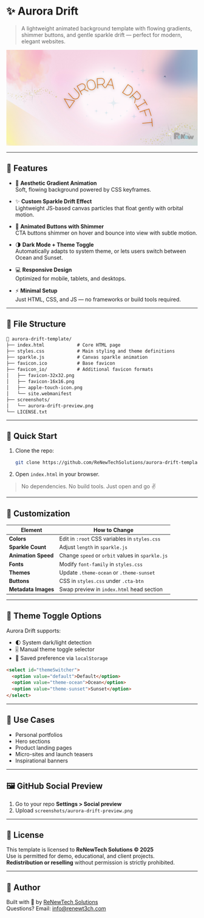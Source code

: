 # ✨ Aurora Drift

> A lightweight animated background template with flowing gradients, shimmer buttons, and gentle sparkle drift — perfect for modern, elegant websites.

![Aurora Drift Preview](screenshots/aurora-drift-preview.png)

---

## 🌟 Features

- 🎨 **Aesthetic Gradient Animation**  
  Soft, flowing background powered by CSS keyframes.

- ✨ **Custom Sparkle Drift Effect**  
  Lightweight JS-based canvas particles that float gently with orbital motion.

- 🎯 **Animated Buttons with Shimmer**  
  CTA buttons shimmer on hover and bounce into view with subtle motion.

- 🌗 **Dark Mode + Theme Toggle**  
  Automatically adapts to system theme, or lets users switch between Ocean and Sunset.

- 💻 **Responsive Design**  
  Optimized for mobile, tablets, and desktops.

- ⚡ **Minimal Setup**  
  Just HTML, CSS, and JS — no frameworks or build tools required.

---

## 🧩 File Structure

```
📁 aurora-drift-template/
├── index.html            # Core HTML page
├── styles.css            # Main styling and theme definitions
├── sparkle.js            # Canvas sparkle animation
├── favicon.ico           # Base favicon
├── favicon_io/           # Additional favicon formats
│   ├── favicon-32x32.png
│   ├── favicon-16x16.png
│   ├── apple-touch-icon.png
│   └── site.webmanifest
├── screenshots/
│   └── aurora-drift-preview.png
└── LICENSE.txt
```

---

## 🚀 Quick Start

1. Clone the repo:
   ```bash
   git clone https://github.com/ReNewTechSolutions/aurora-drift-template.git
   ```
2. Open `index.html` in your browser.

> No dependencies. No build tools. Just open and go ✌️

---

## 🔧 Customization

| Element             | How to Change                                |
|---------------------|-----------------------------------------------|
| **Colors**          | Edit in `:root` CSS variables in `styles.css` |
| **Sparkle Count**   | Adjust `length` in `sparkle.js`               |
| **Animation Speed** | Change `speed` or `orbit` values in `sparkle.js` |
| **Fonts**           | Modify `font-family` in `styles.css`          |
| **Themes**          | Update `.theme-ocean` or `.theme-sunset`     |
| **Buttons**         | CSS in `styles.css` under `.cta-btn`          |
| **Metadata Images** | Swap preview in `index.html` head section     |

---

## 🌈 Theme Toggle Options

Aurora Drift supports:

- 🌓 System dark/light detection
- 🎚️ Manual theme toggle selector
- 💾 Saved preference via `localStorage`

```html
<select id="themeSwitcher">
  <option value="default">Default</option>
  <option value="theme-ocean">Ocean</option>
  <option value="theme-sunset">Sunset</option>
</select>
```

---

## 🧠 Use Cases

- Personal portfolios
- Hero sections
- Product landing pages
- Micro-sites and launch teasers
- Inspirational banners

---

## 🖼️ GitHub Social Preview

1. Go to your repo **Settings > Social preview**
2. Upload `screenshots/aurora-drift-preview.png`

---

## 📜 License

This template is licensed to **ReNewTech Solutions © 2025**  
Use is permitted for demo, educational, and client projects.  
**Redistribution or reselling** without permission is strictly prohibited.

---

## 👋 Author

Built with 💚 by [ReNewTech Solutions](https://renewt3ch.com)  
Questions? Email: [info@renewt3ch.com](mailto:info@renewt3ch.com)
